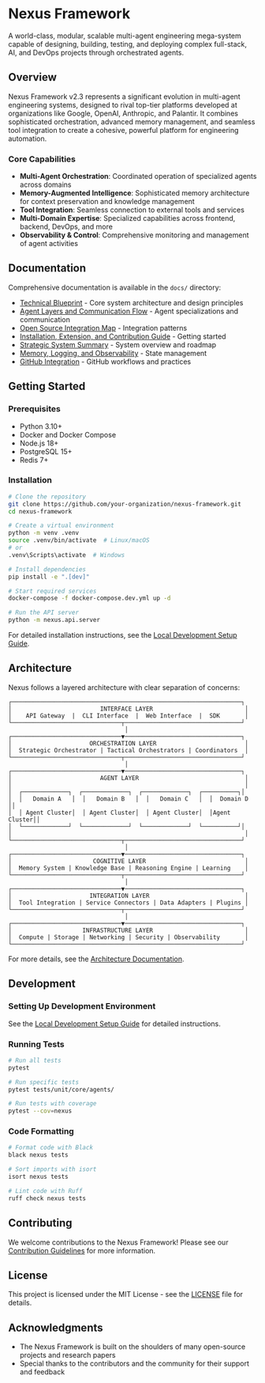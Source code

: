 # Nexus Framework

A world-class, modular, scalable multi-agent engineering mega-system capable of designing, building, testing, and deploying complex full-stack, AI, and DevOps projects through orchestrated agents.

## Overview

Nexus Framework v2.3 represents a significant evolution in multi-agent engineering systems, designed to rival top-tier platforms developed at organizations like Google, OpenAI, Anthropic, and Palantir. It combines sophisticated orchestration, advanced memory management, and seamless tool integration to create a cohesive, powerful platform for engineering automation.

### Core Capabilities

- **Multi-Agent Orchestration**: Coordinated operation of specialized agents across domains
- **Memory-Augmented Intelligence**: Sophisticated memory architecture for context preservation and knowledge management
- **Tool Integration**: Seamless connection to external tools and services
- **Multi-Domain Expertise**: Specialized capabilities across frontend, backend, DevOps, and more
- **Observability & Control**: Comprehensive monitoring and management of agent activities

## Documentation

Comprehensive documentation is available in the `docs/` directory:

- [Technical Blueprint](docs/architecture/overview.md) - Core system architecture and design principles
- [Agent Layers and Communication Flow](docs/architecture/agents.md) - Agent specializations and communication
- [Open Source Integration Map](docs/architecture/integration.md) - Integration patterns
- [Installation, Extension, and Contribution Guide](docs/guides/getting_started.md) - Getting started
- [Strategic System Summary](docs/architecture/strategic_summary.md) - System overview and roadmap
- [Memory, Logging, and Observability](docs/architecture/observability.md) - State management
- [GitHub Integration](docs/guides/github_integration.md) - GitHub workflows and practices

## Getting Started

### Prerequisites

- Python 3.10+
- Docker and Docker Compose
- Node.js 18+
- PostgreSQL 15+
- Redis 7+

### Installation

```bash
# Clone the repository
git clone https://github.com/your-organization/nexus-framework.git
cd nexus-framework

# Create a virtual environment
python -m venv .venv
source .venv/bin/activate  # Linux/macOS
# or
.venv\Scripts\activate  # Windows

# Install dependencies
pip install -e ".[dev]"

# Start required services
docker-compose -f docker-compose.dev.yml up -d

# Run the API server
python -m nexus.api.server
```

For detailed installation instructions, see the [Local Development Setup Guide](docs/guides/local_setup.md).

## Architecture

Nexus follows a layered architecture with clear separation of concerns:

```
┌─────────────────────────────────────────────────────────────────┐
│                         INTERFACE LAYER                          │
│    API Gateway  |  CLI Interface  |  Web Interface  |  SDK       │
└───────────────────────────────┬─────────────────────────────────┘
                                 │
┌───────────────────────────────▼─────────────────────────────────┐
│                      ORCHESTRATION LAYER                         │
│  Strategic Orchestrator | Tactical Orchestrators | Coordinators  │
└───────────────────────────────┬─────────────────────────────────┘
                                 │
┌───────────────────────────────▼─────────────────────────────────┐
│                         AGENT LAYER                              │
│                                                                  │
│  ┌─────────────┐  ┌─────────────┐  ┌─────────────┐  ┌──────────┐│
│  │   Domain A   │  │   Domain B   │  │   Domain C   │  │  Domain D  ││
│  │ Agent Cluster│  │ Agent Cluster│  │ Agent Cluster│  │Agent Cluster││
│  └─────────────┘  └─────────────┘  └─────────────┘  └──────────┘│
│                                                                  │
└───────────────────────────────┬─────────────────────────────────┘
                                 │
┌───────────────────────────────▼─────────────────────────────────┐
│                       COGNITIVE LAYER                            │
│  Memory System | Knowledge Base | Reasoning Engine | Learning    │
└───────────────────────────────┬─────────────────────────────────┘
                                 │
┌───────────────────────────────▼─────────────────────────────────┐
│                      INTEGRATION LAYER                           │
│  Tool Integration | Service Connectors | Data Adapters | Plugins │
└───────────────────────────────┬─────────────────────────────────┘
                                 │
┌───────────────────────────────▼─────────────────────────────────┐
│                    INFRASTRUCTURE LAYER                          │
│  Compute | Storage | Networking | Security | Observability       │
└─────────────────────────────────────────────────────────────────┘
```

For more details, see the [Architecture Documentation](docs/architecture/overview.md).

## Development

### Setting Up Development Environment

See the [Local Development Setup Guide](docs/guides/local_setup.md) for detailed instructions.

### Running Tests

```bash
# Run all tests
pytest

# Run specific tests
pytest tests/unit/core/agents/

# Run tests with coverage
pytest --cov=nexus
```

### Code Formatting

```bash
# Format code with Black
black nexus tests

# Sort imports with isort
isort nexus tests

# Lint code with Ruff
ruff check nexus tests
```

## Contributing

We welcome contributions to the Nexus Framework! Please see our [Contribution Guidelines](CONTRIBUTING.md) for more information.

## License

This project is licensed under the MIT License - see the [LICENSE](LICENSE) file for details.

## Acknowledgments

- The Nexus Framework is built on the shoulders of many open-source projects and research papers
- Special thanks to the contributors and the community for their support and feedback
